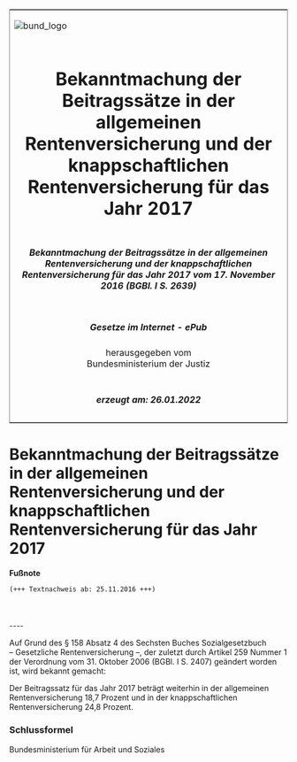 <span id="DECKBLATT.html"></span>

<table border="0" frame="border" width="100%">

<tr valign="top">

<td align="left">

![bund\_logo](BfJ_2021_Web_de_de.gif)

</td>

<td align="right">

 

</td>

</tr>

<tr align="center" valign="middle">

<td colspan="2">

# Bekanntmachung der Beitragssätze in der allgemeinen Rentenversicherung und der knappschaftlichen Rentenversicherung für das Jahr 2017

</td>

</tr>

<tr align="center" valign="middle">

<td colspan="2">

##### Bekanntmachung der Beitragssätze in der allgemeinen Rentenversicherung und der knappschaftlichen Rentenversicherung für das Jahr 2017 vom 17. November 2016 (BGBl. I S. 2639)

</td>

</tr>

<tr align="center" valign="middle">

<td colspan="2">

  
  

##### Gesetze im Internet - ePub  
  
herausgegeben vom  
Bundesministerium der Justiz

</td>

</tr>

<tr align="center" valign="bottom">

<td colspan="2">

  
  

##### erzeugt am: 26.01.2022

</td>

</tr>

</table>

<span id="BJNR263900016.html"></span>

# Bekanntmachung der Beitragssätze in der allgemeinen Rentenversicherung und der knappschaftlichen Rentenversicherung für das Jahr 2017

<div>

  
**Fußnote**

<div class="jnhtml">

<div>

<div class="jurAbsatz">

  

``` 
(+++ Textnachweis ab: 25.11.2016 +++)

 
```

</div>

</div>

</div>

</div>

<span id="BJNR263900016BJNE000100000.html"></span>

###   
\----

<div>

<div class="jnhtml">

<div>

<div class="jurAbsatz">

Auf Grund des § 158 Absatz 4 des Sechsten Buches Sozialgesetzbuch
<span style="white-space: nowrap">– Gesetzliche Rentenversicherung
–,</span> der zuletzt durch Artikel 259 Nummer 1 der Verordnung vom
31. Oktober 2006 (BGBl. I S. 2407) geändert worden ist, wird bekannt
gemacht:

</div>

<div class="jurAbsatz">

Der Beitragssatz für das Jahr 2017 beträgt weiterhin in der allgemeinen
Rentenversicherung 18,7 Prozent und in der knappschaftlichen
Rentenversicherung 24,8 Prozent.

</div>

</div>

</div>

</div>

<span id="BJNR263900016BJNE000200000.html"></span>

### Schlussformel  

<div>

<div class="jnhtml">

<div>

<div class="jurAbsatz">

<span class="SP">Bundesministerium für Arbeit und Soziales</span>

</div>

</div>

</div>

</div>
